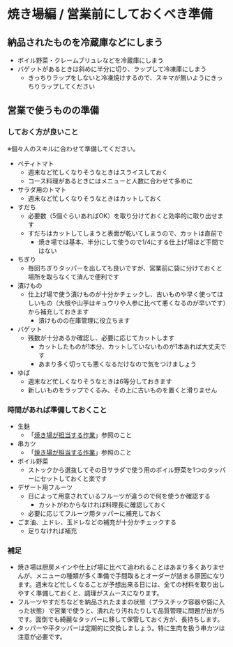 # 焼き場編 / 営業前にしておくべき準備

## 納品されたものを冷蔵庫などにしまう

- ボイル野菜・クレームブリュレなどを冷蔵庫にしまう
- バゲットがあるときは斜めに半分に切り、ラップして冷凍庫にしまう
    - きっちりラップをしないと冷凍焼けするので、スキマが無いようにきっちりラップしてください

## 営業で使うものの準備

### しておく方が良いこと

※個々人のスキルに合わせて準備してください。

- ペティトマト
    - 週末など忙しくなりそうなときはスライスしておく
    - コース料理があるときにはメニューと人数に合わせて多めに
- サラダ用のトマト
    - 週末など忙しくなりそうなときはカットしておく
- すだち
    - 必要数（5個ぐらいあればOK）を取り分けておくと効率的に取り出せます
    - すだちはカットしてしまうと表面が乾いてしまうので、カットは直前で
        - 焼き場では基本、半分にして使うので1/4にする仕上げ場ほど手間ではない
- ちぎり
    - 毎回ちぎりタッパーを出しても良いですが、営業前に袋に分けておくと場所を取らなくて済んで便利です
- 漬けもの
    - 仕上げ場で使う漬けものが十分かチェックし、古いものや早く使ってほしいもの（大根や山芋はキュウリや人参に比べて悪くなるのが早いです）から補充しておきます
        - 漬けものの在庫管理に役立ちます
- バゲット
    - 残数が十分あるか確認し、必要に応じてカットします
        - カットしたものが1本分、カットしていないものが1本あれば大丈夫です
        - あまり多く切っても悪くなるだけなので気をつけましょう
- ゆば
    - 週末など忙しくなりそうなときは6等分しておきます
    - 新しいものをラップでくるみ、その上に古いものを置くと滑りません

### 時間があれば準備しておくこと

- 生麩
    - 「[焼き場が担当する作業](work.md#生麩を串に刺す)」参照のこと
- 串カツ
    - 「[焼き場が担当する作業](work.md#串カツを串に刺す)」参照のこと
- ボイル野菜
    - ストックから選抜してその日サラダで使う用のボイル野菜を1つのタッパーにセットしておくと楽です
- デザート用フルーツ
    - 日によって用意されているフルーツが違うので何を使うか確認する
        - カットがわからなければ料理長に確認しておく
    - 必要に応じてフルーツ用タッパーに補充しておく
- ごま油、上ドレ、玉ドレなどの補充が十分かチェックする
    - 足りなければ補充

### 補足

- 焼き場は厨房メインや仕上げ場に比べて追われることはあまり多くありませんが、メニューの種類が多く準備で手間取るとオーダーが詰まる原因になります。週末など忙しくなることが予想出来る日には、全ての材料を取り出しやすく準備しておくと、調理がスムースになります。
- フルーツやすだちなどを納品されたままの状態（プラスチック容器や袋に入った状態）で営業で使うと、潰れたり汚れたりして品質管理に問題が出がちです。面倒でも綺麗なタッパーに移して保管しておく方が、長持ちします。
- タッパーや平タッパーは定期的に交換しましょう。特に生肉を扱う串カツは注意が必要です。
